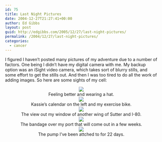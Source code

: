 ```yaml
---
id: 75
title: Last Night Pictures
date: 2004-12-27T21:27:41+00:00
author: Ed Gibbs
layout: post
guid: http://edgibbs.com/2005/12/27/last-night-pictures/
permalink: /2004/12/27/last-night-pictures/
categories:
  - cancer
---
```

I figured I haven&#8217;t posted many pictures of my adventure due to a number of factors. One being I didn&#8217;t have my digital camera with me. My backup option was an iSight video camera, which takes sort of blurry stills, and some effort to get the stills out. And then I was too tired to do all the work of adding images. So here are some sights of my cell:

<div align="center">
  <img src="/images/last_night.jpg" />
</div>

<div align="center">
  Feeling better and wearing a hat.
</div>

<div align="center">
  <img src="/images/calendar.jpg" />
</div>

<div align="center">
  Kassie&#8217;s calendar on the left and my exercise bike.
</div>

<div align="center">
  <img src="/images/window.jpg" />
</div>

<div align="center">
  The view out my window of another wing of Sutter and I-80.
</div>

<div align="center">
  <img src="/images/port.jpg" />
</div>

<div align="center">
  The bandage over my port that will come out in a few weeks.
</div>

<div align="center">
  <img src="/images/pump.jpg" />
</div>

<div align="center">
  The pump I&#8217;ve been attched to for 22 days.
</div>
